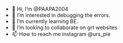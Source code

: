 - 👋 Hi, I’m @PAAPA2004
- 👀 I’m interested in debugging the errors.
- 🌱 I’m currently learning BE.
- 💞️ I’m looking to collaborate on grt websites
- 📫 How to reach me instagram @urs_pie

<!---
PAAPA2004/PAAPA2004 is a ✨ special ✨ repository because its `README.md` (this file) appears on your GitHub profile.
You can click the Preview link to take a look at your changes.
--->
